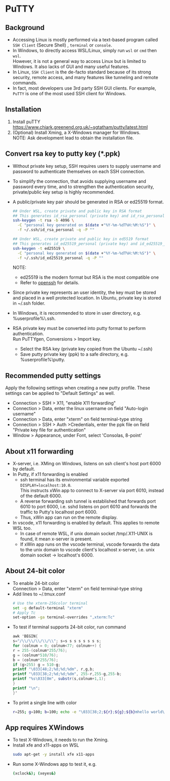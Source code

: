 # PuTTY

## Background

- Accessing Linux is mostly performed via a text-based program called `SSH Client` (Secure Shell) , `terminal` or `console`.
- In Windows, to directly access WSL/Linux, simply run `wsl` or `cmd` then `wsl`.  
  However, it is not a general way to access Linux but is limited to Windows.  It also lacks of GUI and many useful features.
- In Linux, `SSH Client` is the de-facto standard because of its strong security, remote access, and many features like tunneling and remote commands.
- In fact, most developers use 3rd party SSH GUI clients.  For example, `PuTTY` is one of the most used SSH client for Windows.

## Installation

1. Install puTTY  
   https://www.chiark.greenend.org.uk/~sgtatham/putty/latest.html
2. (Optional) Install Xming, a X-Windows manager for Windows.  
   NOTE: Ask development lead to obtain the installation file.

## Convert rsa key to putty key (\*.ppk)

- Without private key setup, SSH requires users to supply username and password to authenticate themselves on each SSH connection.
- To simplify the connection, that avoids supplying username and password every time, and to strengthen the authentication security, private/public key setup is highly recommended.
- A public/private key pair should be generated in RSA or ed25519 format.
  ```bash
  ## Under WSL, create private and public key in RSA format
  ## This generates id_rsa_personal (private key) and id_rsa_personal.pub (public key)
  ssh-keygen -t rsa -b 4096 \
    -C "personal key generated on $(date +"%Y-%m-%dT%H:%M:%S")" \
    -f ~/.ssh/id_rsa_personal -q -P ""

  ## Under WSL, create private and public key in ed5519 format
  ## This generates id_ed25519_personal (private key) and id_ed25519_personal.pub (public key)
  ssh-keygen -t ed25519 \
    -C "personal key generated on $(date +"%Y-%m-%dT%H:%M:%S")" \
    -f ~/.ssh/id_ed25519_personal -q -P ""
  ```

  NOTE:  
  - ed25519 is the modern format but RSA is the most compatible one
  - Refer to [openssh](../ubuntu/openssh.md) for details.

- Since private key represents an user identity, the key must be stored and placed in a well protected location. In Ubuntu, private key is stored in ~/.ssh folder.
- In Windows, it is recommended to store in user directory, e.g. %userprofile%\\.ssh.
- RSA private key must be converted into putty format to perform authentication.  
  Run PuTTYgen, Conversions > Import key.
  - Select the RSA key (private key copied from the Ubuntu ~/.ssh)
  - Save putty private key (ppk) to a safe directory, e.g. %userprofile%\\putty.

## Recommended putty settings

Apply the following settings when creating a new putty profile. These settings can be applied to "Default Settings" as well.

- Connection > SSH > X11, "enable X11 forwarding"
- Connection > Data, enter the linux username on field "Auto-login username"
- Connection > Data, enter "xterm" on field terminal-type string
- Connection > SSH > Auth >Credentials, enter the ppk file on field "Private key file for authentication"
- Window > Appearance, under Font, select 'Consolas, 8-point'

## About x11 forwarding

- X-server, i.e. XMing on Windows, listens on ssh client's host port 6000 by default.
- In Putty, if x11 forwarding is enabled
  - ssh terminal has its environmental variable exported `DISPLAY=localhost:10.0`.  
    This instructs xWin app to connect to X-server via port 6010, instead of the default 6000.
  - A reverse forwarding ssh tunnel is established that forwards port 6010 to port 6000, i.e. sshd listens on port 6010 and forwards the traffic to Putty's localhost port 6000.
  - Thus, xWin app can run on the remote display.
- In vscode, x11 forwarding is enabled by default. This applies to remote WSL too.
  - In case of remote WSL, if unix domain socket /tmp/.X11-UNIX is found, it mean x-server is present.
  - If xWin app runs on the vscode terminal, vscode forwards the data to the unix domain to vscode client's localhost x-server, i.e. unix domain socket -> localhost's 6000.

## About 24-bit color

- To enable 24-bit color  
  Connection > Data, enter "xterm" on field terminal-type string
- Add lines to ~/.tmux.conf
  ```bash
  # Use the xterm-256color terminal
  set -g default-terminal "xterm"
  # Apply Tc
  set-option -ga terminal-overrides ",xterm:Tc"
  ```
- To test if terminal supports 24-bit color, run command
  ```awk
  awk 'BEGIN{
  s="/\\/\\/\\/\\/\\"; s=s s s s s s s s;
  for (colnum = 0; colnum<77; colnum++) {
  r = 255-(colnum*255/76);
  g = (colnum*510/76);
  b = (colnum*255/76);
  if (g>255) g = 510-g;
  printf "\033[48;2;%d;%d;%dm", r,g,b;
  printf "\033[38;2;%d;%d;%dm", 255-r,255-g,255-b;
  printf "%s\033[0m", substr(s,colnum+1,1);
  }
  printf "\n";
  }'
  ```
- To print a single line with color
  ```bash
  r=255; g=100; b=100; echo -e "\033[38;2;${r};${g};${b}mhello world\033[0;00m"
  ```

## App requires XWindows

- To test X-Windows, it needs to run the Xming.
- Install xfe and x11-apps on WSL
  ```bash
  sudo apt-get -y install xfe x11-apps
  ```
- Run some X-Windows app to test it, e.g.
  ```bash
  (xclock&); (xeyes&)
  ```
